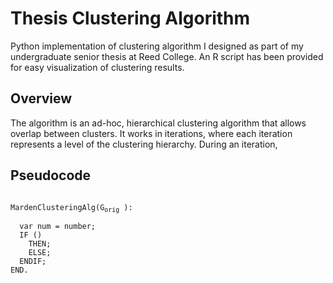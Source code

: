 Thesis Clustering Algorithm
==============
Python implementation of clustering algorithm I designed as part of my undergraduate senior thesis at Reed College. An R script has been provided for easy visualization of clustering results.

Overview
--------------
The algorithm is an ad-hoc, hierarchical clustering algorithm that allows overlap between clusters. It works in iterations, where each iteration represents a level of the clustering hierarchy. During an iteration, 

Pseudocode
--------------
<code>
MardenClusteringAlg(G<sub>orig</sub> ): <br />
  var num = number;
  IF ()
    THEN;
    ELSE;
  ENDIF;
END.
  </code>
